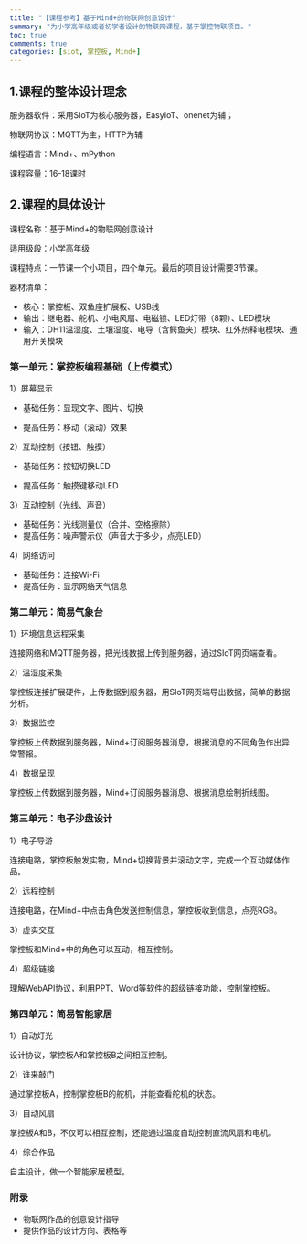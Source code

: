 ```yaml
---
title: "【课程参考】基于Mind+的物联网创意设计"
summary: "为小学高年级或者初学者设计的物联网课程，基于掌控物联项目。"
toc: true
comments: true
categories: [siot, 掌控板, Mind+]
---
```


## 1.课程的整体设计理念

服务器软件：采用SIoT为核心服务器，EasyIoT、onenet为辅；

物联网协议：MQTT为主，HTTP为辅

编程语言：Mind+、mPython

课程容量：16-18课时

## 2.课程的具体设计

课程名称：基于Mind+的物联网创意设计

适用级段：小学高年级

课程特点：一节课一个小项目，四个单元。最后的项目设计需要3节课。

器材清单：
- 核心：掌控板、双鱼座扩展板、USB线
- 输出：继电器、舵机、小电风扇、电磁锁、LED灯带（8颗）、LED模块
- 输入：DH11温湿度、土壤湿度、电导（含鳄鱼夹）模块、红外热释电模块、通用开关模块

### 第一单元：掌控板编程基础（上传模式）
1）屏幕显示

- 基础任务：显现文字、图片、切换

- 提高任务：移动（滚动）效果

2）互动控制（按钮、触摸）

- 基础任务：按钮切换LED

- 提高任务：触摸键移动LED

3）互动控制（光线、声音）

- 基础任务：光线测量仪（合并、空格擦除）
- 提高任务：噪声警示仪（声音大于多少，点亮LED）

4）网络访问

- 基础任务：连接Wi-Fi
- 提高任务：显示网络天气信息

### 第二单元：简易气象台

1）环境信息远程采集

连接网络和MQTT服务器，把光线数据上传到服务器，通过SIoT网页端查看。

2）温湿度采集

掌控板连接扩展硬件，上传数据到服务器，用SIoT网页端导出数据，简单的数据分析。

3）数据监控

掌控板上传数据到服务器，Mind+订阅服务器消息，根据消息的不同角色作出异常警报。

4）数据呈现

掌控板上传数据到服务器，Mind+订阅服务器消息、根据消息绘制折线图。

### 第三单元：电子沙盘设计

1）电子导游

连接电路，掌控板触发实物，Mind+切换背景并滚动文字，完成一个互动媒体作品。

2）远程控制

连接电路，在Mind+中点击角色发送控制信息，掌控板收到信息，点亮RGB。

3）虚实交互

掌控板和Mind+中的角色可以互动，相互控制。

4）超级链接

理解WebAPI协议，利用PPT、Word等软件的超级链接功能，控制掌控板。

### 第四单元：简易智能家居

1）自动灯光

设计协议，掌控板A和掌控板B之间相互控制。

2）谁来敲门

通过掌控板A，控制掌控板B的舵机，并能查看舵机的状态。

3）自动风扇

掌控板A和B，不仅可以相互控制，还能通过温度自动控制直流风扇和电机。

4）综合作品

自主设计，做一个智能家居模型。

### 附录

- 物联网作品的创意设计指导
- 提供作品的设计方向、表格等


